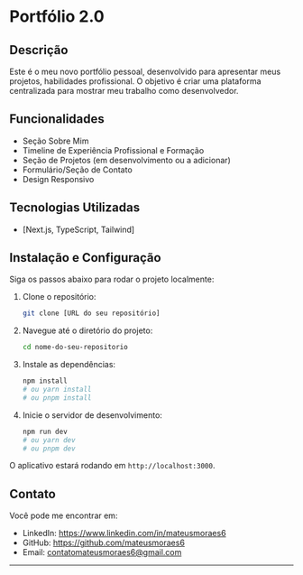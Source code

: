 # Portfólio 2.0

## Descrição

Este é o meu novo portfólio pessoal, desenvolvido para apresentar meus projetos, habilidades profissional. O objetivo é criar uma plataforma centralizada para mostrar meu trabalho como desenvolvedor.

## Funcionalidades

- Seção Sobre Mim
- Timeline de Experiência Profissional e Formação
- Seção de Projetos (em desenvolvimento ou a adicionar)
- Formulário/Seção de Contato
- Design Responsivo

## Tecnologias Utilizadas

- [Next.js, TypeScript, Tailwind]

## Instalação e Configuração

Siga os passos abaixo para rodar o projeto localmente:

1. Clone o repositório:

   ```bash
   git clone [URL do seu repositório]
   ```

2. Navegue até o diretório do projeto:

   ```bash
   cd nome-do-seu-repositorio
   ```

3. Instale as dependências:

   ```bash
   npm install
   # ou yarn install
   # ou pnpm install
   ```

4. Inicie o servidor de desenvolvimento:

   ```bash
   npm run dev
   # ou yarn dev
   # ou pnpm dev
   ```

O aplicativo estará rodando em `http://localhost:3000`.

## Contato

Você pode me encontrar em:

- LinkedIn: https://www.linkedin.com/in/mateusmoraes6
- GitHub: https://github.com/mateusmoraes6
- Email: contatomateusmoraes6@gmail.com

---
